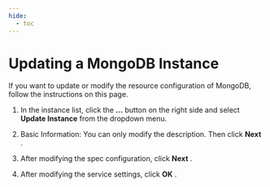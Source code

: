 ```yaml
---
hide:
  - toc
---
```


# Updating a MongoDB Instance

If you want to update or modify the resource configuration of MongoDB, follow the instructions on this page.

1. In the instance list, click the __...__ button on the right side and select __Update Instance__ from the dropdown menu.



2. Basic Information: You can only modify the description. Then click __Next__ .



3. After modifying the spec configuration, click __Next__ .



4. After modifying the service settings, click __OK__ .


